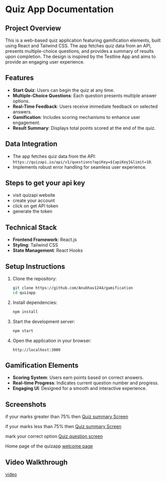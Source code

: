# Quiz App Documentation

## Project Overview
This is a web-based quiz application featuring gamification elements, built using React and Tailwind CSS. The app fetches quiz data from an API, presents multiple-choice questions, and provides a summary of results upon completion. The design is inspired by the Testline App and aims to provide an engaging user experience.

## Features
- **Start Quiz**: Users can begin the quiz at any time.
- **Multiple-Choice Questions**: Each question presents multiple answer options.
- **Real-Time Feedback**: Users receive immediate feedback on selected answers.
- **Gamification**: Includes scoring mechanisms to enhance user engagement.
- **Result Summary**: Displays total points scored at the end of the quiz.

## Data Integration
- The app fetches quiz data from the API: `https://quizapi.io/api/v1/questions?apiKey=${apiKey}&limit=10`.
- Implements robust error handling for seamless user experience.

## Steps to get your api key
- visit quizapi website 
- create your account 
- click on get API token
- generate the token 

## Technical Stack
- **Frontend Framework**: React.js
- **Styling**: Tailwind CSS
- **State Management**: React Hooks

## Setup Instructions
1. Clone the repository:
   ```bash
   git clone https://github.com/Anubhav1244/gamification
   cd quizapp
   ```
2. Install dependencies:
   ```bash
   npm install
   ```
3. Start the development server:
   ```bash
   npm start
   ```
4. Open the application in your browser:
   ```
   http://localhost:3000
   ```

## Gamification Elements
- **Scoring System**: Users earn points based on correct answers.
- **Real-time Progress**: Indicates current question number and progress.
- **Engaging UI**: Designed for a smooth and interactive experience.

## Screenshots

if your marks greater than 75% then
[Quiz summary Screen](assests/summary.png)

if your marks less than 75% then
[Quiz summary Screen](assests/summary75.png)

mark your correct option 
[Quiz question screen](assests/quizquestion.png)

Home page of the quizapp
[welcome page](assests/welcome.png)


## Video Walkthrough
[video](assests/video.mp4)


